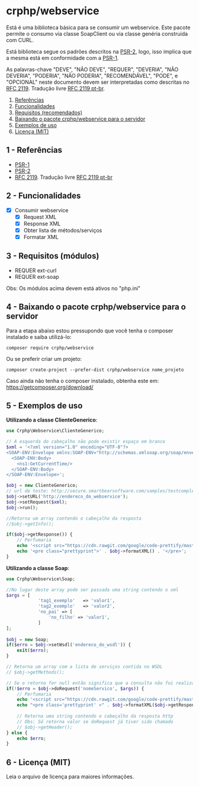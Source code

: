 # crphp/webservice
Está é uma biblioteca básica para se consumir um webservice. Este pacote permite 
o consumo via classe SoapClient ou via classe genéria construida com CURL.

Está biblioteca segue os padrões descritos na [PSR-2](http://www.php-fig.org/psr/psr-2/), logo, 
isso implica que a mesma está em conformidade com a [PSR-1](http://www.php-fig.org/psr/psr-1/).

As palavras-chave "DEVE", "NÃO DEVE", "REQUER", "DEVERIA", "NÃO DEVERIA", "PODERIA", "NÃO PODERIA", 
"RECOMENDÁVEL", "PODE", e "OPCIONAL" neste documento devem ser interpretadas como descritas no 
[RFC 2119](http://tools.ietf.org/html/rfc2119). Tradução livre [RFC 2119 pt-br](http://rfc.pt.webiwg.org/rfc2119).

1. [Referências](#referencia)
1. [Funcionalidades](#funcionalidades)
1. [Requisitos (recomendados)](#requisitos)
1. [Baixando o pacote crphp/webservice para o servidor](#webservice)
1. [Exemplos de uso](#exemplos)
1. [Licença (MIT)](#licenca)

## 1 - <a id="referencias"></a>Referências
 - [PSR-1](http://www.php-fig.org/psr/psr-1/)
 - [PSR-2](http://www.php-fig.org/psr/psr-2/)
 - [RFC 2119](http://tools.ietf.org/html/rfc2119). Tradução livre [RFC 2119 pt-br](http://rfc.pt.webiwg.org/rfc2119)

## 2 - <a id="funcionalidades"></a>Funcionalidades
- [x] Consumir webservice
    - [x] Request XML
    - [x] Response XML
    - [x] Obter lista de métodos/serviços
    - [x] Formatar XML

## 3 - Requisitos (módulos)
- REQUER ext-curl
- REQUER ext-soap

Obs: Os módulos acima devem está ativos no "php.ini"

## 4 - <a id="webservice"></a>Baixando o pacote crphp/webservice para o servidor

Para a etapa abaixo estou pressupondo que você tenha o composer instalado e saiba utilizá-lo:
```
composer require crphp/webservice
```

Ou se preferir criar um projeto:
```
composer create-project --prefer-dist crphp/webservice nome_projeto
```

Caso ainda não tenha o composer instalado, obtenha este em: https://getcomposer.org/download/

## 5 - <a id="exemplos"></a>Exemplos de uso

**Utilizando a classe ClienteGenerico**:
```php
use Crphp\Webservice\ClienteGenerico;

// A esquerda do cabeçalho não pode existir espaço em branco
$xml = '<?xml version="1.0" encoding="UTF-8"?>
<SOAP-ENV:Envelope xmlns:SOAP-ENV="http://schemas.xmlsoap.org/soap/envelope/" xmlns:ns1="http://smartbear.com">
  <SOAP-ENV:Body>
    <ns1:GetCurrentTime/>
  </SOAP-ENV:Body>
</SOAP-ENV:Envelope>';

$obj = new ClienteGenerico;
// url de teste: http://secure.smartbearsoftware.com/samples/testcomplete10/webservices/Service.asmx
$obj->setURL('http://endereco_do_webservice');
$obj->setRequest($xml);
$obj->run();

//Retorna um array contendo o cabeçalho da resposta
//$obj->getInfo();

if($obj->getResponse()) {
    // Perfumaria
    echo '<script src="https://cdn.rawgit.com/google/code-prettify/master/loader/run_prettify.js"></script>';
    echo '<pre class="prettyprint">' . $obj->formatXML() . '</pre>';
}
```

**Utilizando a classe Soap**:
```php
use Crphp\Webservice\Soap;

//No lugar deste array pode ser passada uma string contendo o xml
$args = [
            'tag1_exemplo'   => 'valor1',
            'tag2_exemplo'   => 'valor2',
            'no_pai' => [
                'no_filho' => 'valor1',
            ]
];
 
$obj = new Soap;
if($erro = $obj->setWsdl('endereco_do_wsdl')) {
    exit($erro);
}

// Retorna um array com a lista de serviços contida no WSDL
// $obj->getMethods();

// Se o retorno for null então significa que a consulta não foi realizada
if(!$erro = $obj->doRequest('nomeServico', $args)) {
    // Perfumaria
    echo '<script src="https://cdn.rawgit.com/google/code-prettify/master/loader/run_prettify.js"></script>';
    echo "<pre class='prettyprint' >" . $obj->formatXML($obj->getResponse()) . "</pre>";
    
    // Retorna uma string contendo o cabeçalho da resposta http
    // Obs: Só retorna valor se doRequest já tiver sido chamado
    // $obj->getHeader();
} else {
    echo $erro;
}
```

## 6 - <a id="licenca">Licença (MIT)
Leia o arquivo de licença para maiores informações.